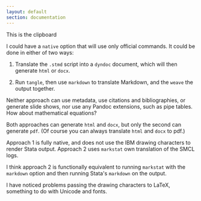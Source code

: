 ```yaml
---
layout: default
section: documentation
---
```


<link rel="stylesheet" href="https://cdn.jsdelivr.net/npm/bootstrap-icons@1.5.0/font/bootstrap-icons.css">

This is the clipboard <i class="bi-clipboard"></i>

I could have a `native` option that will use only official commands.
It could be done in either of two ways:

1. Translate the `.stmd` script into a `dyndoc` document, which
will then generate `html` or `docx`.

2. Run `tangle`, then use `markdown` to translate Markdown, and
the `weave` the output together. 

Neither approach can use metadata, use citations and bibliographies,
or generate slide shows, nor use any Pandoc extensions, such as 
pipe tables. How about mathematical equations?

Both approaches can generate `html` and `docx`, 
but only the second can generate `pdf`. 
(Of course you can always translate `html` and `docx` to pdf.)

Approach 1 is fully native, and does not use the IBM drawing characters
to render Stata output.  Approach 2 uses `markstat` own translation of
the SMCL logs.  

I think approach 2 is functionally equivalent to running `markstat`
with the `markdown` option and then running Stata's `markdown` on the
output. 

I have noticed problems passing the drawing characters to LaTeX, something
to do with Unicode and fonts. 